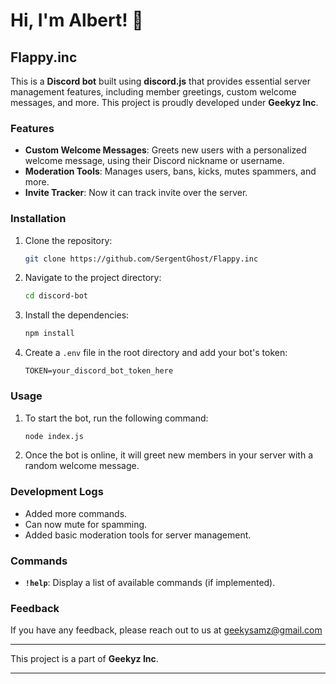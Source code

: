 
# Hi, I'm Albert! 👋


## Flappy.inc  

This is a **Discord bot** built using **discord.js** that provides essential server management features, including member greetings, custom welcome messages, and more. This project is proudly developed under **Geekyz Inc**.  

### Features  

- **Custom Welcome Messages**: Greets new users with a personalized welcome message, using their Discord nickname or username.  
- **Moderation Tools**: Manages users, bans, kicks, mutes spammers, and more.
- **Invite Tracker**: Now it can track invite over the server.  

### Installation  

1. Clone the repository:  
   ```bash  
   git clone https://github.com/SergentGhost/Flappy.inc  
   ```  

2. Navigate to the project directory:  
   ```bash  
   cd discord-bot  
   ```  

3. Install the dependencies:  
   ```bash  
   npm install  
   ```  

4. Create a `.env` file in the root directory and add your bot's token:  
   ```env  
   TOKEN=your_discord_bot_token_here  
   ```  

### Usage  

1. To start the bot, run the following command:  
   ```bash  
   node index.js  
   ```  

2. Once the bot is online, it will greet new members in your server with a random welcome message.  

### Development Logs  

- Added more commands.  
- Can now mute for spamming.  
- Added basic moderation tools for server management.  

### Commands  

- **`!help`**: Display a list of available commands (if implemented).  


### Feedback

If you have any feedback, please reach out to us at geekysamz@gmail.com
  

---

This project is a part of **Geekyz Inc**.  

--- 
